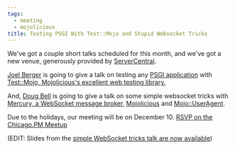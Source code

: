 ```yaml
---
tags:
  - meeting
  - mojolicious
title: Testing PSGI With Test::Mojo and Stupid Websocket Tricks
---
```


We've got a couple short talks scheduled for this month, and we've got
a new venue, generously provided by [ServerCentral](http://www.servercentral.com).

[Joel Berger](http://metacpan.org/author/JBERGER) is going to give
a talk on testing any [PSGI application](http://plackperl.org) with
[Test::Mojo, Mojolicious's excellent web testing
library.](http://mojolicio.us/perldoc/Test/Mojo)

And, [Doug Bell](http://metacpan.org/author/PREACTION) is going to give
a talk on some simple websocket tricks with [Mercury, a WebSocket
message broker](http://metacpan.org/pod/mercury), [Mojolicious](http://mojolicio.us)
and [Mojo::UserAgent](http://mojolicio.us/perldoc/Mojo/UserAgent).

Due to the holidays, our meeting will be on December 10. [RSVP on the
Chicago.PM Meetup](http://www.meetup.com/ChicagoPM/events/226879320/)

(EDIT: Slides from the [simple WebSocket tricks talk are now
available](http://preaction.github.io/Stupid-Websocket-Tricks-With-Perl/))
